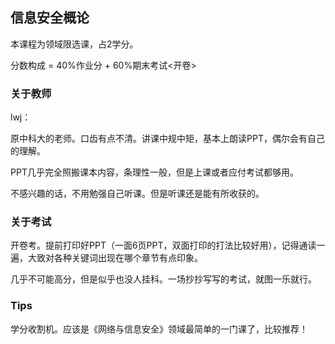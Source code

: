 ## 信息安全概论

本课程为领域限选课，占2学分。

分数构成 = 40%作业分 + 60%期末考试<开卷>

### 关于教师

lwj：

原中科大的老师。口齿有点不清。讲课中规中矩，基本上朗读PPT，偶尔会有自己的理解。

PPT几乎完全照搬课本内容，条理性一般，但是上课或者应付考试都够用。

不感兴趣的话，不用勉强自己听课。但是听课还是能有所收获的。

### 关于考试

开卷考。提前打印好PPT（一面6页PPT，双面打印的打法比较好用），记得通读一遍，大致对各种关键词出现在哪个章节有点印象。

几乎不可能高分，但是似乎也没人挂科。一场抄抄写写的考试，就图一乐就行。

### Tips

学分收割机。应该是《网络与信息安全》领域最简单的一门课了，比较推荐！

